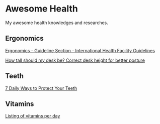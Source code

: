 # Awesome Health

My awesome health knowledges and researches.

## Ergonomics

[Ergonomics - Guideline Section - International Health Facility Guidelines](http://healthfacilityguidelines.com/ViewPDF/ViewIndexPDF/iHFG_part_c_ergonomics)

[How tall should my desk be? Correct desk height for better posture](https://www.painlessmovement.com/blog/how-tall-should-my-desk-be-correct-desk-height-for-better-posture)

## Teeth

[7 Daily Ways to Protect Your Teeth](https://www.healthline.com/health/dental-and-oral-health/daily-ways-to-protect-your-teeth)

## Vitamins

[Listing of vitamins per day](https://www.health.harvard.edu/staying-healthy/listing_of_vitamins)
